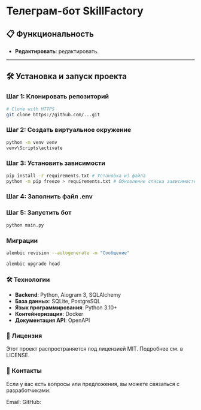 # Телеграм-бот SkillFactory

## 📋 Функциональность

- **Редактировать**: редактировать.

---

## 🛠️ Установка и запуск проекта

### Шаг 1: Клонировать репозиторий
```bash
# Clone with HTTPS
git clone https://github.com/...git
```

### Шаг 2: Создать виртуальное окружение
```bash
python -m venv venv
venv\Scripts\activate
```

### Шаг 3: Установить зависимости
```bash
pip install -r requirements.txt # Установка из файла
python -m pip freeze > requirements.txt # Обновление списка зависимостей
```

### Шаг 4: Заполнить файл .env

### Шаг 5: Запустить бот
```bash
python main.py
```

### Миграции
```bash
alembic revision --autogenerate -m "Сообщение"

alembic upgrade head
```

### 🛠️ Технологии

- **Backend**: Python, Aiogram 3, SQLAlchemy 
- **База данных**:   SQLite, PostgreSQL
- **Язык программирования**: Python 3.10+  
- **Контейнеризация**: Docker
- **Документация API**: OpenAPI  


### 📄 Лицензия
Этот проект распространяется под лицензией MIT. Подробнее см. в LICENSE.

### 📧 Контакты
Если у вас есть вопросы или предложения, вы можете связаться с разработчиками:

Email: 
GitHub:
